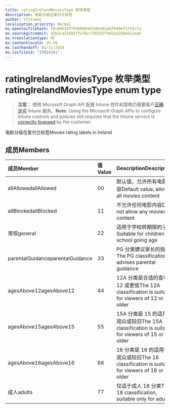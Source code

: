 ```yaml
---
title: ratingIrelandMoviesType 枚举类型
description: 电影分级在爱尔兰标签
author: tfitzmac
localization_priority: Normal
ms.openlocfilehash: f8c88b14f704b0904d2b8e961ebfb99ef1f55cfa
ms.sourcegitcommit: d2b3ca32602ffa76cc7925d7f4d1e2258e611ea5
ms.translationtype: MT
ms.contentlocale: zh-CN
ms.lasthandoff: 01/11/2019
ms.locfileid: "27814341"
---
```

# <a name="ratingirelandmoviestype-enum-type"></a><span data-ttu-id="e3fb4-103">ratingIrelandMoviesType 枚举类型</span><span class="sxs-lookup"><span data-stu-id="e3fb4-103">ratingIrelandMoviesType enum type</span></span>

> <span data-ttu-id="e3fb4-104">**注意：** 使用 Microsoft Graph API 配置 Intune 控件和策略仍需要客户[正确许可](https://go.microsoft.com/fwlink/?linkid=839381) Intune 服务。</span><span class="sxs-lookup"><span data-stu-id="e3fb4-104">**Note:** Using the Microsoft Graph APIs to configure Intune controls and policies still requires that the Intune service is [correctly licensed](https://go.microsoft.com/fwlink/?linkid=839381) by the customer.</span></span>

<span data-ttu-id="e3fb4-105">电影分级在爱尔兰标签</span><span class="sxs-lookup"><span data-stu-id="e3fb4-105">Movies rating labels in Ireland</span></span>
## <a name="members"></a><span data-ttu-id="e3fb4-106">成员</span><span class="sxs-lookup"><span data-stu-id="e3fb4-106">Members</span></span>
|<span data-ttu-id="e3fb4-107">成员</span><span class="sxs-lookup"><span data-stu-id="e3fb4-107">Member</span></span>|<span data-ttu-id="e3fb4-108">值</span><span class="sxs-lookup"><span data-stu-id="e3fb4-108">Value</span></span>|<span data-ttu-id="e3fb4-109">Description</span><span class="sxs-lookup"><span data-stu-id="e3fb4-109">Description</span></span>|
|:---|:---|:---|
|<span data-ttu-id="e3fb4-110">allAllowed</span><span class="sxs-lookup"><span data-stu-id="e3fb4-110">allAllowed</span></span>|<span data-ttu-id="e3fb4-111">0</span><span class="sxs-lookup"><span data-stu-id="e3fb4-111">0</span></span>|<span data-ttu-id="e3fb4-112">默认值，允许所有电影内容</span><span class="sxs-lookup"><span data-stu-id="e3fb4-112">Default value, allow all movies content</span></span>|
|<span data-ttu-id="e3fb4-113">allBlocked</span><span class="sxs-lookup"><span data-stu-id="e3fb4-113">allBlocked</span></span>|<span data-ttu-id="e3fb4-114">1</span><span class="sxs-lookup"><span data-stu-id="e3fb4-114">1</span></span>|<span data-ttu-id="e3fb4-115">不允许任何电影内容</span><span class="sxs-lookup"><span data-stu-id="e3fb4-115">Do not allow any movies content</span></span>|
|<span data-ttu-id="e3fb4-116">常规</span><span class="sxs-lookup"><span data-stu-id="e3fb4-116">general</span></span>|<span data-ttu-id="e3fb4-117">2</span><span class="sxs-lookup"><span data-stu-id="e3fb4-117">2</span></span>|<span data-ttu-id="e3fb4-118">适用于学校转期限的子级</span><span class="sxs-lookup"><span data-stu-id="e3fb4-118">Suitable for children of school going age</span></span>|
|<span data-ttu-id="e3fb4-119">parentalGuidance</span><span class="sxs-lookup"><span data-stu-id="e3fb4-119">parentalGuidance</span></span>|<span data-ttu-id="e3fb4-120">3</span><span class="sxs-lookup"><span data-stu-id="e3fb4-120">3</span></span>|<span data-ttu-id="e3fb4-121">PG 分类建议家长的指南</span><span class="sxs-lookup"><span data-stu-id="e3fb4-121">The PG classification advises parental guidance</span></span>|
|<span data-ttu-id="e3fb4-122">agesAbove12</span><span class="sxs-lookup"><span data-stu-id="e3fb4-122">agesAbove12</span></span>|<span data-ttu-id="e3fb4-123">4</span><span class="sxs-lookup"><span data-stu-id="e3fb4-123">4</span></span>|<span data-ttu-id="e3fb4-124">12A 分类是合适的查看为 12 或更低</span><span class="sxs-lookup"><span data-stu-id="e3fb4-124">The 12A classification is suitable for viewers of 12 or older</span></span>|
|<span data-ttu-id="e3fb4-125">agesAbove15</span><span class="sxs-lookup"><span data-stu-id="e3fb4-125">agesAbove15</span></span>|<span data-ttu-id="e3fb4-126">5</span><span class="sxs-lookup"><span data-stu-id="e3fb4-126">5</span></span>|<span data-ttu-id="e3fb4-127">15A 分类是 15 的适用于观众或较旧</span><span class="sxs-lookup"><span data-stu-id="e3fb4-127">The 15A classification is suitable for viewers of 15 or older</span></span>|
|<span data-ttu-id="e3fb4-128">agesAbove16</span><span class="sxs-lookup"><span data-stu-id="e3fb4-128">agesAbove16</span></span>|<span data-ttu-id="e3fb4-129">6</span><span class="sxs-lookup"><span data-stu-id="e3fb4-129">6</span></span>|<span data-ttu-id="e3fb4-130">16 分类是 16 的适用于观众或较旧</span><span class="sxs-lookup"><span data-stu-id="e3fb4-130">The 16 classification is suitable for viewers of 16 or older</span></span>|
|<span data-ttu-id="e3fb4-131">成人</span><span class="sxs-lookup"><span data-stu-id="e3fb4-131">adults</span></span>|<span data-ttu-id="e3fb4-132">7</span><span class="sxs-lookup"><span data-stu-id="e3fb4-132">7</span></span>|<span data-ttu-id="e3fb4-133">仅适于成人 18 分类</span><span class="sxs-lookup"><span data-stu-id="e3fb4-133">The 18 classification, suitable only for adults</span></span>|



